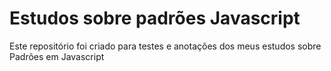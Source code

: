 # Estudos sobre padrões Javascript

Este repositório foi criado para testes e anotações dos meus estudos sobre Padrões em Javascript
